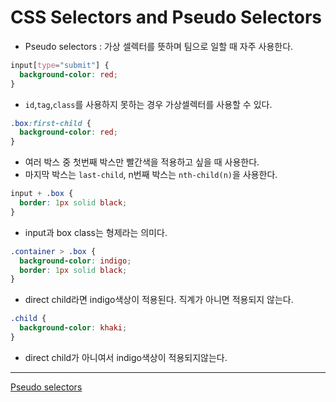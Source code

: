 # CSS Selectors and Pseudo Selectors

- Pseudo selectors : 가상 셀렉터를 뜻하며 팀으로 일할 때 자주 사용한다.

```css
input[type="submit"] {
  background-color: red;
}
```

- `id`,`tag`,`class`를 사용하지 못하는 경우 가상셀렉터를 사용할 수 있다.

```css
.box:first-child {
  background-color: red;
}
```

- 여러 박스 중 첫번째 박스만 빨간색을 적용하고 싶을 때 사용한다.
- 마지막 박스는 `last-child`, n번째 박스는 `nth-child(n)`을 사용한다.

```css
input + .box {
  border: 1px solid black;
}
```

- input과 box class는 형제라는 의미다.

```css
.container > .box {
  background-color: indigo;
  border: 1px solid black;
}
```

- direct child라면 indigo색상이 적용된다. 직계가 아니면 적용되지 않는다.

```css
.child {
  background-color: khaki;
}
```

- direct child가 아니여서 indigo색상이 적용되지않는다.

---

<a href='http://www.topdesignagencies.com/nth-test/'>Pseudo selectors</a>
